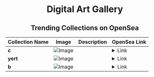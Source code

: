 <div align="center">

# Digital Art Gallery

## Trending Collections on OpenSea

| Collection Name                       | Image                                                                                     | Description                       | OpenSea Link                                                                                          |
|---------------------------------------|-------------------------------------------------------------------------------------------|-----------------------------------|--------------------------------------------------------------------------------------------------------|
| **c** | ![Image](https://i.seadn.io/s/raw/files/c9e80b7ecb86cb34b61d7ee363b6d827.png?w=500&auto=format?w=200&auto=format) |  | <details><summary>Link</summary>[c](https://opensea.io/collection/c-343)</details> |
| **yert** | ![Image](https://i.seadn.io/s/raw/files/8177c48163ed995244b57149e9861e62.png?w=500&auto=format?w=200&auto=format) |  | <details><summary>Link</summary>[yert](https://opensea.io/collection/yert-6)</details> |
| **b** | ![Image](https://i.seadn.io/s/raw/files/e52d137e58805c1fa0118ec2e0af670a.png?w=500&auto=format?w=200&auto=format) |  | <details><summary>Link</summary>[b](https://opensea.io/collection/b-443)</details> |

</div>